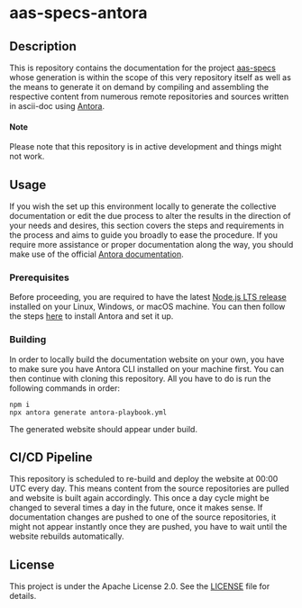 # aas-specs-antora

## Description
This is repository contains the documentation for the project [aas-specs](https://github.com/rwth-iat/aas-specs) whose generation is within the scope of this very repository itself as well as the means to generate it on demand by compiling and assembling the respective content from numerous remote repositories and sources written in ascii-doc using [Antora](https://antora.org/).

#### Note
Please note that this repository is in active development and things might not work.

## Usage

If you wish the set up this environment locally to generate the collective documentation or edit the due process to alter the results in the direction of your needs and desires, this section covers the steps and requirements in the process and aims to guide you broadly to ease the procedure. If you require more assistance or proper documentation along the way, you should make use of the official [Antora documentation](https://docs.antora.org/antora/latest/).

### Prerequisites

Before proceeding, you are required to have the latest [Node.js LTS release](https://nodejs.org/en/download) installed on your Linux, Windows, or macOS machine. You can then follow the steps [here](https://docs.antora.org/antora/latest/install/install-antora/) to install Antora and set it up.

### Building
In order to locally build the documentation website on your own, you have to make sure you have Antora CLI installed on your machine first. You can then continue with cloning this repository. All you have to do is run the following commands in order:
```
npm i
npx antora generate antora-playbook.yml
```
The generated website should appear under build.

## CI/CD Pipeline
This repository is scheduled to re-build and deploy the website at 00:00 UTC every day. This means content from the source repositories are pulled and website is built again accordingly. This once a day cycle might be changed to several times a day in the future, once it makes sense. If documentation changes are pushed to one of the source repositories, it might not appear instantly once they are pushed, you have to wait until the website rebuilds automatically.

## License
This project is under the Apache License 2.0. See the [LICENSE](LICENSE) file for details.
